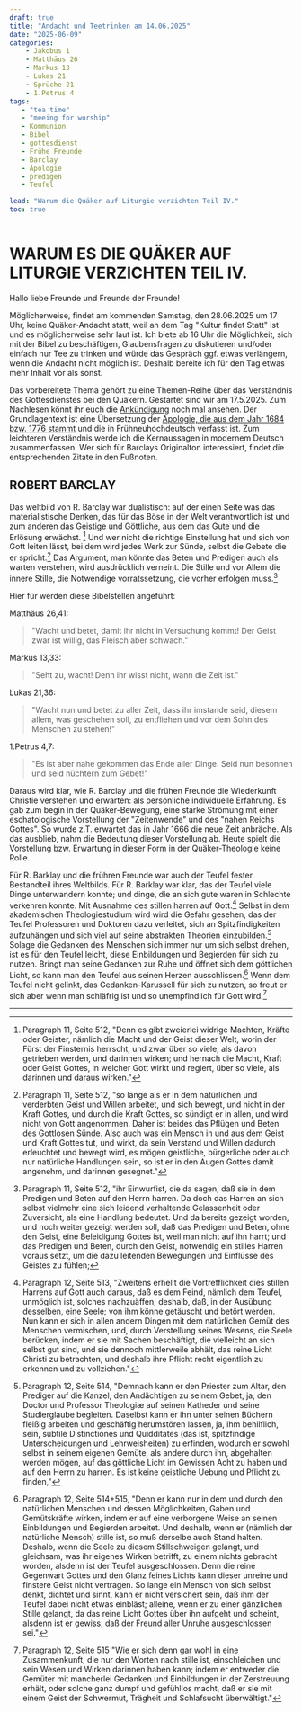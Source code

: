 ```yaml
---
draft: true
title: "Andacht und Teetrinken am 14.06.2025"
date: "2025-06-09"
categories:
	- Jakobus 1
	- Matthäus 26
	- Markus 13
	- Lukas 21
	- Sprüche 21
	- 1.Petrus 4
tags:
   - "tea time"
   - "meeing for worship"
   - Kommunion
   - Bibel
   - gottesdienst
   - Frühe Freunde
   - Barclay
   - Apologie
   - predigen
   - Teufel

lead: "Warum die Quäker auf Liturgie verzichten Teil IV."
toc: true
---
```



<!-- ##############
An dem 28.6. ist "Kultur findet statt" mit Konzert in der Kirche!
############### -->


WARUM ES DIE QUÄKER AUF LITURGIE VERZICHTEN TEIL IV.
=====================================================

Hallo liebe Freunde und Freunde der Freunde!

Möglicherweise, findet am kommenden Samstag, den 28.06.2025 um 17 Uhr, keine Quäker-Andacht statt, weil an dem Tag "Kultur findet Statt" ist und es möglicherweise sehr laut ist. Ich biete ab 16 Uhr die Möglichkeit, sich mit der Bibel zu beschäftigen, Glaubensfragen zu diskutieren und/oder einfach nur Tee zu trinken und würde das Gespräch ggf. etwas verlängern, wenn die Andacht nicht möglich ist. Deshalb bereite ich für den Tag etwas mehr Inhalt vor als sonst.

Das vorbereitete Thema gehört zu eine Themen-Reihe über das Verständnis des Gottesdienstes bei den Quäkern. Gestartet sind wir am 17.5.2025. Zum Nachlesen könnt ihr euch die [Ankündigung](https://quaker-kr.de/post/2025/05-03-gottesdiest/) noch mal ansehen. Der Grundlagentext ist eine Übersetzung der [Apologie, die aus dem Jahr 1684 bzw. 1776 stammt](https://apologie.the-independent-friend.de/) und die in Frühneuhochdeutsch verfasst ist. Zum leichteren Verständnis werde ich die Kernaussagen in modernem Deutsch zusammenfassen. Wer sich für Barclays Originalton interessiert, findet die entsprechenden Zitate in den Fußnoten.

ROBERT BARCLAY
--------------

Das weltbild von R. Barclay war dualistisch: auf der einen Seite was das materialistische Denken, das für das Böse in der Welt verantwortlich ist und zum anderen das Geistige und Göttliche, aus dem das Gute und die Erlösung erwächst. [^foot-001] Und wer nicht die richtige Einstellung hat und sich von Gott leiten lässt, bei dem wird jedes Werk zur Sünde, selbst die Gebete die er spricht.[^foot-002] Das Argument, man könnte das Beten und Predigen auch als warten verstehen, wird ausdrücklich verneint. Die Stille und vor Allem die innere Stille, die Notwendige vorratssetzung, die vorher erfolgen muss.[^foot-003]

Hier für werden diese Bibelstellen angeführt:

Matthäus 26,41:

> "Wacht und betet, damit ihr nicht in Versuchung kommt! Der Geist zwar ist willig, das Fleisch aber schwach."

Markus 13,33:

> "Seht zu, wacht! Denn ihr wisst nicht, wann die Zeit ist."

Lukas 21,36:

> "Wacht nun und betet zu aller Zeit, dass ihr imstande seid, diesem allem, was geschehen soll, zu entfliehen und vor dem Sohn des Menschen zu stehen!"

1.Petrus 4,7:

> "Es ist aber nahe gekommen das Ende aller Dinge. Seid nun besonnen und seid nüchtern zum Gebet!"

Daraus wird klar, wie R. Barclay und die frühen Freunde die Wiederkunft Christie verstehen und erwarten: als persönliche individuelle Erfahrung. Es gab zum begin in der Quäker-Bewegung, eine starke Strömung mit einer eschatologische Vorstellung der "Zeitenwende" und des "nahen Reichs Gottes". So wurde z.T. erwartet das in Jahr 1666 die neue Zeit anbräche. Als das ausblieb, nahm die Bedeutung dieser Vorstellung ab. Heute spielt die Vorstellung bzw. Erwartung in dieser Form in der Quäker-Theologie keine Rolle.

Für R. Barklay und die frühren Freunde war auch der Teufel fester Bestandteil ihres Weltbilds. Für R. Barklay war klar, das der Teufel viele Dinge unterwandern konnte; und dinge, die an sich gute waren in Schlechte verkehren konnte. Mit Ausnahme des stillen harren auf Gott.[^foot-004] Selbst in dem akademischen Theologiestudium wird wird die Gefahr gesehen, das der Teufel Professoren und Doktoren dazu verleitet, sich an Spitzfindigkeiten aufzuhängen und sich viel auf seine abstrakten Theorien einzubilden.[^foot-005] Solage die Gedanken des Menschen sich immer nur um sich selbst drehen, ist es für den Teufel leicht, diese Einbildungen und Begierden für sich zu nutzen. Bringt man seine Gedanken zur Ruhe und öffnet sich dem göttlichen Licht, so kann man den Teufel aus seinen Herzen ausschlissen.[^foot-006] Wenn dem Teufel nicht gelinkt, das Gedanken-Karussell für sich zu nutzen, so freut er sich aber wenn man schläfrig ist und so unempfindlich für Gott wird.[^foot-007]


------

[^foot-001]: Paragraph 11, Seite 512, "Denn es gibt zweierlei widrige Machten,
Kräfte oder Geister, nämlich die Macht und
der Geist dieser Welt, worin der Fürst der Finsternis
herrscht, und zwar über so viele, als davon
getrieben werden, und darinnen wirken; und hernach
die Macht, Kraft oder Geist Gottes, in welcher
Gott wirkt und regiert, über so viele, als darinnen
und daraus wirken."


[^foot-002]: Paragraph 11, Seite 512, "so lange als er in dem natürlichen und
verderbten Geist und Willen arbeitet, und sich bewegt,
und nicht in der Kraft Gottes, und durch
die Kraft Gottes, so sündigt er in allen, und wird
nicht von Gott angenommen.[^foot-11-11-001] Daher ist beides
das Pflügen und Beten des Gottlosen Sünde.
Also auch was ein Mensch in und aus dem Geist und
Kraft Gottes tut, und wirkt, da sein Verstand
und Willen dadurch erleuchtet und bewegt wird, es
mögen geistliche, bürgerliche oder auch nur natürliche
Handlungen sein, so ist er in den Augen Gottes
damit angenehm, und darinnen gesegnet.[^foot-11-11-002]"

[^foot-003]: Paragraph 11, Seite 512, "ihr Einwurfist, die da sagen, daß sie in dem Predigen
und Beten auf den Herrn harren. Da
doch das Harren an sich selbst vielmehr eine sich leidend
verhaltende Gelassenheit oder Zuversicht, als eine
Handlung bedeutet. Und da bereits gezeigt worden,
und noch weiter gezeigt werden soll, daß das
Predigen und Beten, ohne den Geist, eine Beleidigung
Gottes ist, weil man nicht auf ihn harrt;
und das Predigen und Beten, durch den Geist, notwendig
ein stilles Harren voraus setzt, um die dazu
leitenden Bewegungen und Einflüsse des Geistes zu
fühlen;

[^foot-004]: Paragraph 12, Seite 513, "Zweitens erhellt die Vortrefflichkeit dies
stillen Harrens auf Gott auch daraus, daß es
dem Feind, nämlich dem Teufel, unmöglich ist, solches
nachzuäffen; deshalb, daß, in der Ausübung desselben,
eine Seele; von ihm könne getäuscht und betört
werden. Nun kann er sich in allen andern Dingen
mit dem natürlichen Gemüt des Menschen vermischen,
und, durch Verstellung seines Wesens, die
Seele berücken, indem er sie mit Sachen beschäftigt,
die vielleicht an sich selbst gut sind, und sie dennoch mittlerweile
abhält, das reine Licht Christi zu betrachten,
und deshalb ihre Pflicht recht eigentlich zu erkennen und
zu vollziehen."

[^foot-005]: Paragraph 12, Seite 514, "Demnach kann er den Priester
zum Altar, den Prediger auf die Kanzel, den Andächtigen
zu seinem Gebet, ja, den Doctor und
Professor Theologiæ auf seinen Katheder und seine
Studierglaube begleiten. Daselbst kann er ihn unter
seinen Büchern fleißig arbeiten und geschäftig herumstören
lassen, ja, ihm behilflich, sein, subtile Distinctiones
und Quidditates (das ist, spitzfindige Unterscheidungen
und Lehrweisheiten) zu erfinden, wodurch
er sowohl selbst in seinem eigenen Gemüte, als
andere durch ihn, abgehalten werden mögen, auf das
göttliche Licht im Gewissen Acht zu haben und auf
den Herrn zu harren. Es ist keine geistliche Uebung
und Pflicht zu finden,"

[^foot-006]: Paragraph 12, Seite 514+515, "Denn er kann nur in dem und durch den natürlichen
Menschen und dessen Möglichkeiten, Gaben
und Gemütskräfte wirken, indem er auf eine
verborgene Weise an seinen Einbildungen und Begierden
arbeitet. Und deshalb, wenn er (nämlich der
natürliche Mensch) stille ist, so muß derselbe auch
Stand halten. Deshalb, wenn die Seele zu
diesem Stillschweigen gelangt, und gleichsam, was
ihr eigenes Wirken betrifft, zu einem nichts gebracht
worden, alsdenn ist der Teufel ausgeschlossen. Denn
die reine Gegenwart Gottes und den Glanz feines
Lichts kann dieser unreine und finstere Geist nicht
vertragen. So lange ein Mensch von sich selbst denkt,<!-- Seite 515 -->
dichtet und sinnt, kann er nicht versichert sein,
daß ihm der Teufel dabei nicht etwas einbläst; alleine,
wenn er zu einer gänzlichen Stille gelangt,
da das reine Licht Gottes über ihn aufgeht und
scheint, alsdenn ist er gewiss, daß der Freund aller
Unruhe ausgeschlossen sei."

[^foot-007]: Paragraph 12, Seite 515 "Wie er sich denn gar wohl in eine Zusammenkunft,
die nur den Worten nach stille ist, einschleichen und
sein Wesen und Wirken darinnen haben kann; indem
er entweder die Gemüter mit mancherlei Gedanken
und Einbildungen in der Zerstreuung erhält, oder solche
ganz dumpf und gefühllos macht, daß er sie mit einem
Geist der Schwermut, Trägheit und Schlafsucht
überwältigt."

[^foot-11-11-001]: Sprüche 21,4: "Stolz der Augen und Hochmut des Herzens – die Leuchte der Gottlosen ist Sünde."

[^foot-11-11-002]: Jakobus 1,25: " Wer aber in das vollkommene Gesetz der Freiheit hineingeschaut hat und dabei geblieben ist, indem er nicht ein vergesslicher Hörer, sondern ein Täter des Werkes ist, der wird in seinem Tun glückselig sein."